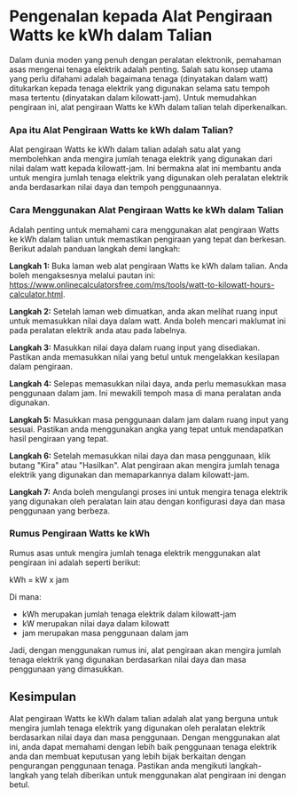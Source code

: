 Pengenalan kepada Alat Pengiraan Watts ke kWh dalam Talian
==========================================================

Dalam dunia moden yang penuh dengan peralatan elektronik, pemahaman asas mengenai tenaga elektrik adalah penting. Salah satu konsep utama yang perlu difahami adalah bagaimana tenaga (dinyatakan dalam watt) ditukarkan kepada tenaga elektrik yang digunakan selama satu tempoh masa tertentu (dinyatakan dalam kilowatt-jam). Untuk memudahkan pengiraan ini, alat pengiraan Watts ke kWh dalam talian telah diperkenalkan.

### Apa itu Alat Pengiraan Watts ke kWh dalam Talian?

Alat pengiraan Watts ke kWh dalam talian adalah satu alat yang membolehkan anda mengira jumlah tenaga elektrik yang digunakan dari nilai dalam watt kepada kilowatt-jam. Ini bermakna alat ini membantu anda untuk mengira jumlah tenaga elektrik yang digunakan oleh peralatan elektrik anda berdasarkan nilai daya dan tempoh penggunaannya.

### Cara Menggunakan Alat Pengiraan Watts ke kWh dalam Talian

Adalah penting untuk memahami cara menggunakan alat pengiraan Watts ke kWh dalam talian untuk memastikan pengiraan yang tepat dan berkesan. Berikut adalah panduan langkah demi langkah:

**Langkah 1:** Buka laman web alat pengiraan Watts ke kWh dalam talian. Anda boleh mengaksesnya melalui pautan ini: <https://www.onlinecalculatorsfree.com/ms/tools/watt-to-kilowatt-hours-calculator.html>.

**Langkah 2:** Setelah laman web dimuatkan, anda akan melihat ruang input untuk memasukkan nilai daya dalam watt. Anda boleh mencari maklumat ini pada peralatan elektrik anda atau pada labelnya.

**Langkah 3:** Masukkan nilai daya dalam ruang input yang disediakan. Pastikan anda memasukkan nilai yang betul untuk mengelakkan kesilapan dalam pengiraan.

**Langkah 4:** Selepas memasukkan nilai daya, anda perlu memasukkan masa penggunaan dalam jam. Ini mewakili tempoh masa di mana peralatan anda digunakan.

**Langkah 5:** Masukkan masa penggunaan dalam jam dalam ruang input yang sesuai. Pastikan anda menggunakan angka yang tepat untuk mendapatkan hasil pengiraan yang tepat.

**Langkah 6:** Setelah memasukkan nilai daya dan masa penggunaan, klik butang "Kira" atau "Hasilkan". Alat pengiraan akan mengira jumlah tenaga elektrik yang digunakan dan memaparkannya dalam kilowatt-jam.

**Langkah 7:** Anda boleh mengulangi proses ini untuk mengira tenaga elektrik yang digunakan oleh peralatan lain atau dengan konfigurasi daya dan masa penggunaan yang berbeza.

### Rumus Pengiraan Watts ke kWh

Rumus asas untuk mengira jumlah tenaga elektrik menggunakan alat pengiraan ini adalah seperti berikut:

kWh = kW x jam

Di mana:

- kWh merupakan jumlah tenaga elektrik dalam kilowatt-jam
- kW merupakan nilai daya dalam kilowatt
- jam merupakan masa penggunaan dalam jam

Jadi, dengan menggunakan rumus ini, alat pengiraan akan mengira jumlah tenaga elektrik yang digunakan berdasarkan nilai daya dan masa penggunaan yang dimasukkan.

Kesimpulan
----------

Alat pengiraan Watts ke kWh dalam talian adalah alat yang berguna untuk mengira jumlah tenaga elektrik yang digunakan oleh peralatan elektrik berdasarkan nilai daya dan masa penggunaan. Dengan menggunakan alat ini, anda dapat memahami dengan lebih baik penggunaan tenaga elektrik anda dan membuat keputusan yang lebih bijak berkaitan dengan pengurangan penggunaan tenaga. Pastikan anda mengikuti langkah-langkah yang telah diberikan untuk menggunakan alat pengiraan ini dengan betul.